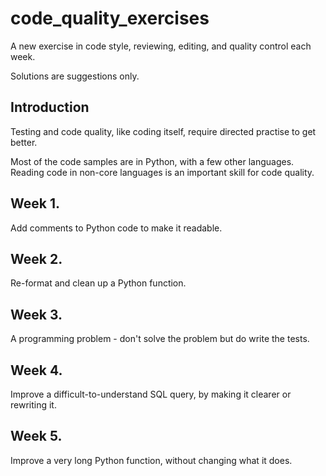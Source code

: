 # code_quality_exercises
A new exercise in code style, reviewing, editing, and quality control each week.

Solutions are suggestions only.

## Introduction

Testing and code quality, like coding itself, require directed practise to get better.

Most of the code samples are in Python, with a few other languages. Reading code in non-core languages is an important skill for code quality.

## Week 1.

Add comments to Python code to make it readable.

## Week 2.

Re-format and clean up a Python function.

## Week 3.

A programming problem - don't solve the problem but do write the tests.

## Week 4.

Improve a difficult-to-understand SQL query, by making it clearer or rewriting it.

## Week 5.

Improve a very long Python function, without changing what it does.
